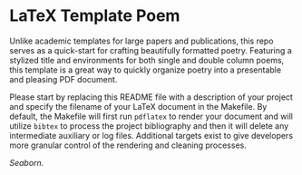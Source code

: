 # LaTeX Template Poem

Unlike academic templates for large papers and publications, this repo serves as a quick-start for crafting beautifully formatted poetry. Featuring a stylized title and environments for both single and double column poems, this template is a great way to quickly organize poetry into a presentable and pleasing PDF document.

Please start by replacing this README file with a description of your project and specify the filename of your LaTeX document in the Makefile. By default, the Makefile will first run `pdflatex` to render your document and will utilize `bibtex` to process the project bibliography and then it will delete any intermediate auxiliary or log files. Additional targets exist to give developers more granular control of the rendering and cleaning processes.


*Seaborn.*
